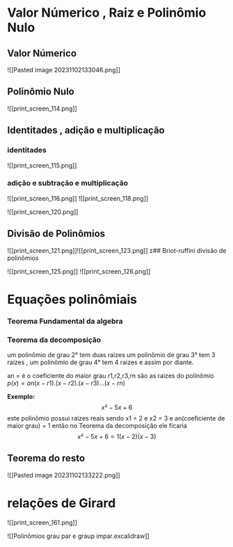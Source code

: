 # Valor Númerico , Raiz e Polinômio Nulo

## Valor Númerico
![[Pasted image 20231102133046.png]]


## Polinômio Nulo


![[print_screen_114.png]]

## Identitades , adição e multiplicação

### identitades

![[print_screen_115.png]]

### adição e subtração e multiplicação


![[print_screen_116.png]]
![[print_screen_118.png]]

![[print_screen_120.png]]





## Divisão de Polinômios


![[print_screen_121.png]]![[print_screen_123.png]]
z## Briot-ruffini divisão de polinômios

![[print_screen_125.png]]
![[print_screen_126.png]]


# Equações polinômiais

### Teorema Fundamental da algebra

### Teorema da decomposição

um polinômio de grau 2° tem duas raizes um polinômio de grau 3° tem 3 raizes , um polinômio de grau 4° tem 4 raizes e assim por diante.

an = é o coeficiente do maior grau
r1,r2,r3,rn são as raizes do polinômio
$p(x)=an(x-r1).(x-r2).(x-r3)...(x-rn)$

**Exemplo:**
$$x²-5x+6$$
este polinômio possui raizes reais sendo x1 = 2 e x2 = 3 e an(coeficiente de maior grau) = 1 então no Teorema da decomposição ele ficaria
$$x²-5x+6=1(x-2)(x-3)$$


## Teorema do resto

![[Pasted image 20231102133222.png]]


# relações de Girard

![[print_screen_161.png]]

![[Polinômios grau par e graup impar.excalidraw]]

